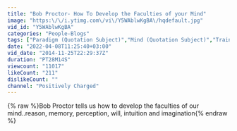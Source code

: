 ```yaml
---
title: "Bob Proctor- How To Develop the Faculties of your Mind"
image: "https:\/\/i.ytimg.com\/vi\/Y5WAblwKgBA\/hqdefault.jpg"
vid_id: "Y5WAblwKgBA"
categories: "People-Blogs"
tags: ["Paradigm (Quotation Subject)","Mind (Quotation Subject)","Training"]
date: "2022-04-08T11:25:40+03:00"
vid_date: "2014-11-25T22:29:37Z"
duration: "PT28M14S"
viewcount: "11017"
likeCount: "211"
dislikeCount: ""
channel: "Positively Charged"
---
```

{% raw %}Bob Proctor tells us how to develop the faculties of our mind..reason, memory, perception, will, intuition and imagination{% endraw %}
